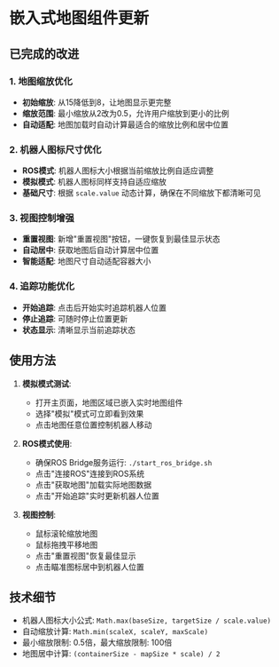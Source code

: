 # 嵌入式地图组件更新

## 已完成的改进

### 1. 地图缩放优化
- **初始缩放**: 从15降低到8，让地图显示更完整
- **缩放范围**: 最小缩放从2改为0.5，允许用户缩放到更小的比例
- **自动适配**: 地图加载时自动计算最适合的缩放比例和居中位置

### 2. 机器人图标尺寸优化
- **ROS模式**: 机器人图标大小根据当前缩放比例自适应调整
- **模拟模式**: 机器人图标同样支持自适应缩放
- **基础尺寸**: 根据 `scale.value` 动态计算，确保在不同缩放下都清晰可见

### 3. 视图控制增强
- **重置视图**: 新增"重置视图"按钮，一键恢复到最佳显示状态
- **自动居中**: 获取地图后自动计算居中位置
- **智能适配**: 地图尺寸自动适配容器大小

### 4. 追踪功能优化
- **开始追踪**: 点击后开始实时追踪机器人位置
- **停止追踪**: 可随时停止位置更新
- **状态显示**: 清晰显示当前追踪状态

## 使用方法

1. **模拟模式测试**:
   - 打开主页面，地图区域已嵌入实时地图组件
   - 选择"模拟"模式可立即看到效果
   - 点击地图任意位置控制机器人移动

2. **ROS模式使用**:
   - 确保ROS Bridge服务运行: `./start_ros_bridge.sh`
   - 点击"连接ROS"连接到ROS系统
   - 点击"获取地图"加载实际地图数据
   - 点击"开始追踪"实时更新机器人位置

3. **视图控制**:
   - 鼠标滚轮缩放地图
   - 鼠标拖拽平移地图
   - 点击"重置视图"恢复最佳显示
   - 点击瞄准图标居中到机器人位置

## 技术细节

- 机器人图标大小公式: `Math.max(baseSize, targetSize / scale.value)`
- 自动缩放计算: `Math.min(scaleX, scaleY, maxScale)`
- 最小缩放限制: 0.5倍，最大缩放限制: 100倍
- 地图居中计算: `(containerSize - mapSize * scale) / 2`
